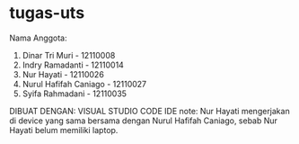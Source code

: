 # tugas-uts
Nama Anggota:
  1. Dinar Tri Muri - 12110008
  2. Indry Ramadanti - 12110014
  3. Nur Hayati - 12110026
  4. Nurul Hafifah Caniago - 12110027
  5. Syifa Rahmadani - 12110035
  
  DIBUAT DENGAN: VISUAL STUDIO CODE IDE
  note: Nur Hayati mengerjakan di device yang sama bersama dengan Nurul Hafifah Caniago, sebab Nur Hayati belum memiliki laptop.
